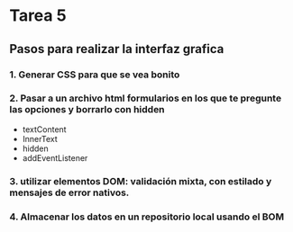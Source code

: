 # Tarea 5

## Pasos para realizar la interfaz grafica

### 1. Generar CSS para que se vea bonito 

### 2. Pasar a un archivo html formularios en los que te pregunte las opciones y borrarlo con hidden

-   textContent
-   InnerText
-   hidden
-   addEventListener

### 3. utilizar elementos DOM: validación mixta, con estilado y mensajes de error nativos.

### 4. Almacenar los datos en un repositorio local usando el BOM